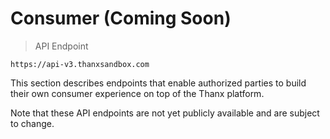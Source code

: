# Consumer (Coming Soon)
<span id="consumer"></span>

> API Endpoint

```
https://api-v3.thanxsandbox.com
```

This section describes endpoints that enable authorized parties to build
their own consumer experience on top of the Thanx platform.

<aside class="notice">
  Note that these API endpoints are not yet publicly available and are subject
  to change.
</aside>

